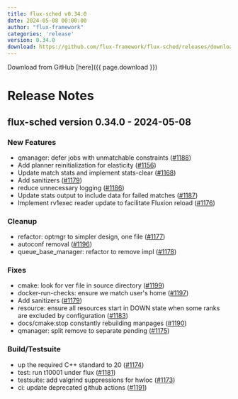 ```yaml
---
title: flux-sched v0.34.0
date: 2024-05-08 00:00:00
author: "flux-framework"
categories: 'release'
version: 0.34.0
download: https://github.com/flux-framework/flux-sched/releases/download/v0.34.0/flux-sched-0.34.0.tar.gz
---
```


Download from GitHub [here]({{ page.download }})

# Release Notes

flux-sched version 0.34.0 - 2024-05-08
--------------------------------------

### New Features

 * qmanager: defer jobs with unmatchable constraints ([#1188](https://github.com/flux-framework/flux-sched/issues/1188))
 * Add planner reinitialization for elasticity ([#1156](https://github.com/flux-framework/flux-sched/issues/1156))
 * Update match stats and implement stats-clear ([#1168](https://github.com/flux-framework/flux-sched/issues/1168))
 * Add sanitizers ([#1179](https://github.com/flux-framework/flux-sched/issues/1179))
 * reduce unnecessary logging ([#1186](https://github.com/flux-framework/flux-sched/issues/1186))
 * Update stats output to include data for failed matches ([#1187](https://github.com/flux-framework/flux-sched/issues/1187))
 * Implement rv1exec reader update to facilitate Fluxion reload ([#1176](https://github.com/flux-framework/flux-sched/issues/1176))

### Cleanup

 * refactor: optmgr to simpler design, one file ([#1177](https://github.com/flux-framework/flux-sched/issues/1177))
 * autoconf removal ([#1196](https://github.com/flux-framework/flux-sched/issues/1196))
 * queue_base_manager: refactor to remove impl ([#1178](https://github.com/flux-framework/flux-sched/issues/1178))

### Fixes

 * cmake: look for ver file in source directory ([#1199](https://github.com/flux-framework/flux-sched/issues/1199))
 * docker-run-checks: ensure we match user's home ([#1197](https://github.com/flux-framework/flux-sched/issues/1197))
 * Add sanitizers ([#1179](https://github.com/flux-framework/flux-sched/issues/1179))
 * resource: ensure all resources start in DOWN state when some ranks
   are excluded by configuration ([#1183](https://github.com/flux-framework/flux-sched/issues/1183))
 * docs/cmake:stop constantly rebuilding manpages ([#1190](https://github.com/flux-framework/flux-sched/issues/1190))
 * qmanager: split remove to separate pending ([#1175](https://github.com/flux-framework/flux-sched/issues/1175))

### Build/Testsuite

 * up the required C++ standard to 20 ([#1174](https://github.com/flux-framework/flux-sched/issues/1174))
 * test: run t10001 under flux ([#1181](https://github.com/flux-framework/flux-sched/issues/1181))
 * testsuite: add valgrind suppressions for hwloc ([#1173](https://github.com/flux-framework/flux-sched/issues/1173))
 * ci: update deprecated github actions ([#1191](https://github.com/flux-framework/flux-sched/issues/1191))

